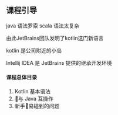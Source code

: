 ## 课程引导

java 语法罗索
scala 语法太复杂

由此JetBrains团队发明了kotlin这门新语言

kotlin 是公司附近的小岛 

Intellij IDEA 是 JetBrains 提供的继承开发环境

#### 课程总体目录

1. Kotlin 基本语法
2. 与 Java 互操作
3. 新手易碰到的问题

